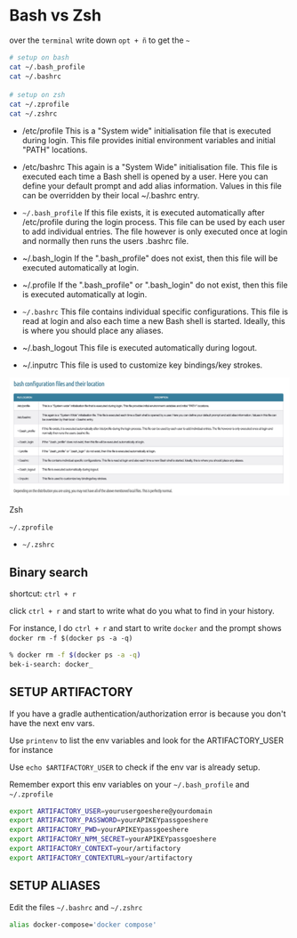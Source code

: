 # Bash vs Zsh

over the `terminal` write down `opt + ñ` to get the `~`

```bash
# setup on bash
cat ~/.bash_profile
cat ~/.bashrc

# setup on zsh
cat ~/.zprofile
cat ~/.zshrc
```

- /etc/profile	This is a "System wide" initialisation file that is executed during login. This file provides initial environment variables and initial "PATH" locations.

- /etc/bashrc	This again is a "System Wide" initialisation file. This file is executed each time a Bash shell is opened by a user. Here you can define your default prompt and add alias information. Values in this file can be overridden by their local ~/.bashrc entry.

- `~/.bash_profile`	If this file exists, it is executed automatically after /etc/profile during the login process. This file can be used by each user to add individual entries. The file however is only executed once at login and normally then runs the users .bashrc file.

- ~/.bash_login	If the ".bash_profile" does not exist, then this file will be executed automatically at login.

- ~/.profile	If the ".bash_profile" or ".bash_login" do not exist, then this file is executed automatically at login.

- `~/.bashrc`	This file contains individual specific configurations. This file is read at login and also each time a new Bash shell is started. Ideally, this is where you should place any aliases.

- ~/.bash_logout	This file is executed automatically during logout.

- ~/.inputrc	This file is used to customize key bindings/key strokes.

![bash.jpg](_img%2Fbash.jpg)

Zsh

`~/.zprofile`

- `~/.zshrc`

## Binary search

shortcut: `ctrl + r`

click `ctrl + r` and start to write what do you what to find in your history.

For instance, I do `ctrl + r` and start to write `docker` and the prompt shows `docker rm -f $(docker ps -a -q)`

```bash
% docker rm -f $(docker ps -a -q)
bek-i-search: docker_
```

## SETUP ARTIFACTORY

If you have a gradle authentication/authorization error is because you don't have the next env vars.

Use `printenv` to list the env variables and look for the ARTIFACTORY_USER for instance

Use `echo $ARTIFACTORY_USER` to check if the env var is already setup.

Remember export this env variables on your `~/.bash_profile` and `~/.zprofile`

```bash
export ARTIFACTORY_USER=yourusergoeshere@yourdomain
export ARTIFACTORY_PASSWORD=yourAPIKEYpassgoeshere
export ARTIFACTORY_PWD=yourAPIKEYpassgoeshere
export ARTIFACTORY_NPM_SECRET=yourAPIKEYpassgoeshere
export ARTIFACTORY_CONTEXT=your/artifactory
export ARTIFACTORY_CONTEXTURL=your/artifactory
```

## SETUP ALIASES

Edit the files `~/.bashrc` and `~/.zshrc`

```bash
alias docker-compose='docker compose'
```